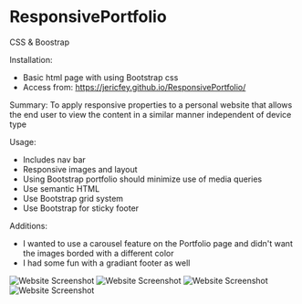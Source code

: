 # ResponsivePortfolio
CSS &amp; Boostrap

Installation:
 - Basic html page with using Bootstrap css
 - Access from: https://jericfey.github.io/ResponsivePortfolio/

Summary: 
To apply responsive properties to a personal website that allows the end user to view the content in a similar manner independent of device type

Usage: 
 - Includes nav bar
 - Responsive images and layout
 - Using Bootstrap portfolio should minimize use of media queries
 - Use semantic HTML
 - Use Bootstrap grid system
 - Use Bootstrap for sticky footer

 Additions: 
  - I wanted to use a carousel feature on the Portfolio page and didn't want the images borded with a different color
  - I had some fun with a gradiant footer as well


![Website Screenshot](.images/Website_screenshot_AboutMe.jpg?raw=true)
![Website Screenshot](.images/Website_screenshot_AboutMe_Responsive.jpg?raw=true)
![Website Screenshot](.images/Website_screenshot_Portfolio.jpg?raw=true)
![Website Screenshot](.images/Website_screenshot_Contact.jpg?raw=true)

    
    
